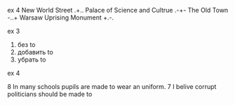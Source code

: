 ex 4
New World Street .+..
Palace of Science and Cultrue .-+-
The Old Town -..+
Warsaw Uprising Monument +.-.

ex 3
1) без to
2) добавить to
3) убрать to

ex 4

8 In many schools pupils are made to wear an uniform.
7 I belive corrupt politicians should be made to 